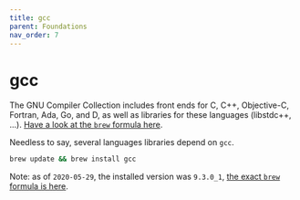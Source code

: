 ```yaml
---
title: gcc
parent: Foundations
nav_order: 7
---
```


# gcc

The GNU Compiler Collection includes front ends for C, C++, Objective-C, Fortran, Ada, Go, and D, as well as libraries for these languages (libstdc++, ...). [Have a look at the `brew` formula here](https://formulae.brew.sh/formula/gcc).

Needless to say, several languages libraries depend on `gcc`.

```zsh
brew update && brew install gcc
```

Note: as of `2020-05-29`, the installed version was `9.3.0_1`, [the exact `brew` formula is here](https://github.com/Homebrew/homebrew-core/blob/566560476be4973d396c54e920411b07081b6722/Formula/gcc.rb).